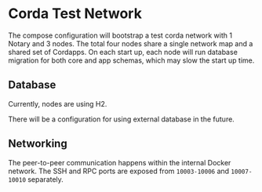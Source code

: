 # Corda Test Network

The compose configuration will bootstrap a test corda network with 1 Notary and 3 nodes. The total four nodes share a single network map and a shared set of Cordapps. On each start up, each node will run database migration for both core and app schemas, which may slow the start up time.

## Database

Currently, nodes are using H2.

There will be a configuration for using external database in the future.

## Networking

The peer-to-peer communication happens within the internal Docker network. The SSH and RPC ports are exposed from `10003-10006` and `10007-10010` separately.

